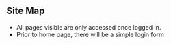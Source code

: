 ## Site Map 

- All pages visible are only accessed once logged in. 
- Prior to home page, there will be a simple login form
